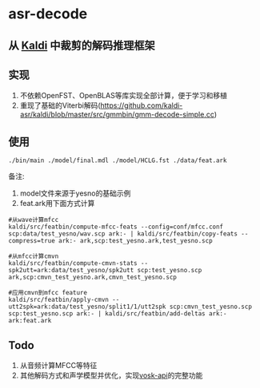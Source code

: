 # asr-decode

## 从 [Kaldi](https://github.com/kaldi-asr/kaldi) 中裁剪的解码推理框架

## 实现
1. 不依赖OpenFST、OpenBLAS等库实现全部计算，便于学习和移植
2. 重现了基础的Viterbi解码(https://github.com/kaldi-asr/kaldi/blob/master/src/gmmbin/gmm-decode-simple.cc)

## 使用
```shell
./bin/main ./model/final.mdl ./model/HCLG.fst ./data/feat.ark
```
备注:
1. model文件来源于yesno的基础示例
2. feat.ark用下面方式计算
```
#从wave计算mfcc
kaldi/src/featbin/compute-mfcc-feats --config=conf/mfcc.conf scp:data/test_yesno/wav.scp ark:- | kaldi/src/featbin/copy-feats --compress=true ark:- ark,scp:test_yesno.ark,test_yesno.scp

#从mfcc计算cmvn
kaldi/src/featbin/compute-cmvn-stats --spk2utt=ark:data/test_yesno/spk2utt scp:test_yesno.scp ark,scp:cmvn_test_yesno.ark,cmvn_test_yesno.scp

#应用cmvn到mfcc feature
kaldi/src/featbin/apply-cmvn --utt2spk=ark:data/test_yesno/split1/1/utt2spk scp:cmvn_test_yesno.scp scp:test_yesno.scp ark:- | kaldi/src/featbin/add-deltas ark:- ark:feat.ark
```

## Todo
1. 从音频计算MFCC等特征
2. 其他解码方式和声学模型并优化，实现[vosk-api](https://github.com/alphacep/vosk-api)的完整功能
